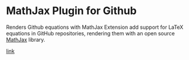 # MathJax Plugin for Github

Renders Github equations with MathJax
Extension add support for LaTeX equations in GitHub repositories, rendering them with an open source [MathJax](http://mathjax.org/) library.

[link](https://chrome.google.com/webstore/detail/mathjax-plugin-for-github/ioemnmodlmafdkllaclgeombjnmnbima?utm_source=chrome-ntp-icon)
